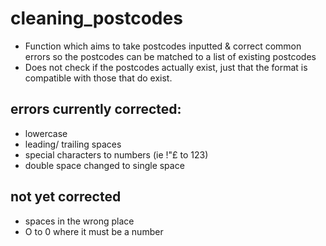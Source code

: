 # cleaning_postcodes

* Function which aims to take postcodes inputted & correct common errors so the postcodes can be matched to a list of existing postcodes
* Does not check if the postcodes actually exist, just that the format is compatible with those that do exist.

## errors currently corrected:
* lowercase
* leading/ trailing spaces
* special characters to numbers (ie !"£ to 123)
* double space changed to single space
## not yet corrected 
* spaces in the wrong place
* O to 0 where it must be a number
